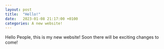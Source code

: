 ```yaml
---
layout: post
title:  "Hello!"
date:   2023-01-08 21:17:00 +0100
categories: A new website!
---
```


Hello People, this is my new website! Soon there will be exciting changes to come!
